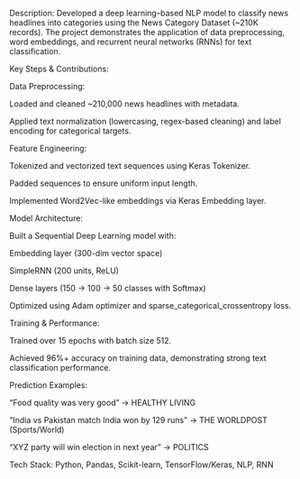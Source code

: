 Description:
Developed a deep learning–based NLP model to classify news headlines into categories using the News Category Dataset (~210K records). The project demonstrates the application of data preprocessing, word embeddings, and recurrent neural networks (RNNs) for text classification.

Key Steps & Contributions:

Data Preprocessing:

Loaded and cleaned ~210,000 news headlines with metadata.

Applied text normalization (lowercasing, regex-based cleaning) and label encoding for categorical targets.

Feature Engineering:

Tokenized and vectorized text sequences using Keras Tokenizer.

Padded sequences to ensure uniform input length.

Implemented Word2Vec-like embeddings via Keras Embedding layer.

Model Architecture:

Built a Sequential Deep Learning model with:

Embedding layer (300-dim vector space)

SimpleRNN (200 units, ReLU)

Dense layers (150 → 100 → 50 classes with Softmax)

Optimized using Adam optimizer and sparse_categorical_crossentropy loss.

Training & Performance:

Trained over 15 epochs with batch size 512.

Achieved 96%+ accuracy on training data, demonstrating strong text classification performance.

Prediction Examples:

“Food quality was very good” → HEALTHY LIVING

“India vs Pakistan match India won by 129 runs” → THE WORLDPOST (Sports/World)

“XYZ party will win election in next year” → POLITICS

Tech Stack: Python, Pandas, Scikit-learn, TensorFlow/Keras, NLP, RNN
